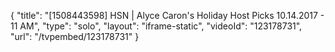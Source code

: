 {
    "title": "[1508443598] HSN | Alyce Caron's Holiday Host Picks 10.14.2017 - 11 AM",
    "type": "solo",
    "layout": "iframe-static",
    "videoId": "123178731",
    "url": "\/tvpembed\/123178731"
}